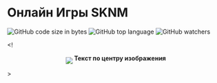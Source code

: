 # Онлайн Игры SKNM
![GitHub code size in bytes](https://img.shields.io/github/languages/code-size/OnlinegamesSKNM/mainFile?style=plastic) ![GitHub top language](https://img.shields.io/github/languages/top/OnlinegamesSKNM/mainFile?logo=GitHub&style=plastic) ![GitHub watchers](https://img.shields.io/github/watchers/OnlinegamesSKNM/mainFile?logoColor=blue&style=social)

<!
  <p align="center"> 
    <img src="https://drakonhub.com/ide/doc/dzhamah/4" align="middle" /> <strong>Текст по центру изображения</strong>
  </p>
>
